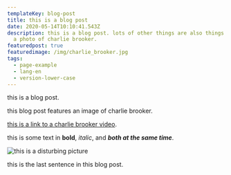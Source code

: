 ```yaml
---
templateKey: blog-post
title: this is a blog post
date: 2020-05-14T10:10:41.543Z
description: this is a blog post. lots of other things are also things. here is
  a photo of charlie brooker.
featuredpost: true
featuredimage: /img/charlie_brooker.jpg
tags:
  - page-example
  - lang-en
  - version-lower-case
---
```

this is a blog post.

this blog post features an image of charlie brooker.

[this is a link to a charlie brooker video](https://www.youtube.com/watch?v=aHun58mz3vI).

this is some text in **bold**, *italic*, and ***both at the same time***.

![this is a disturbing picture](/img/random.jpg "this is a disturbing picture")

this is the last sentence in this blog post.
